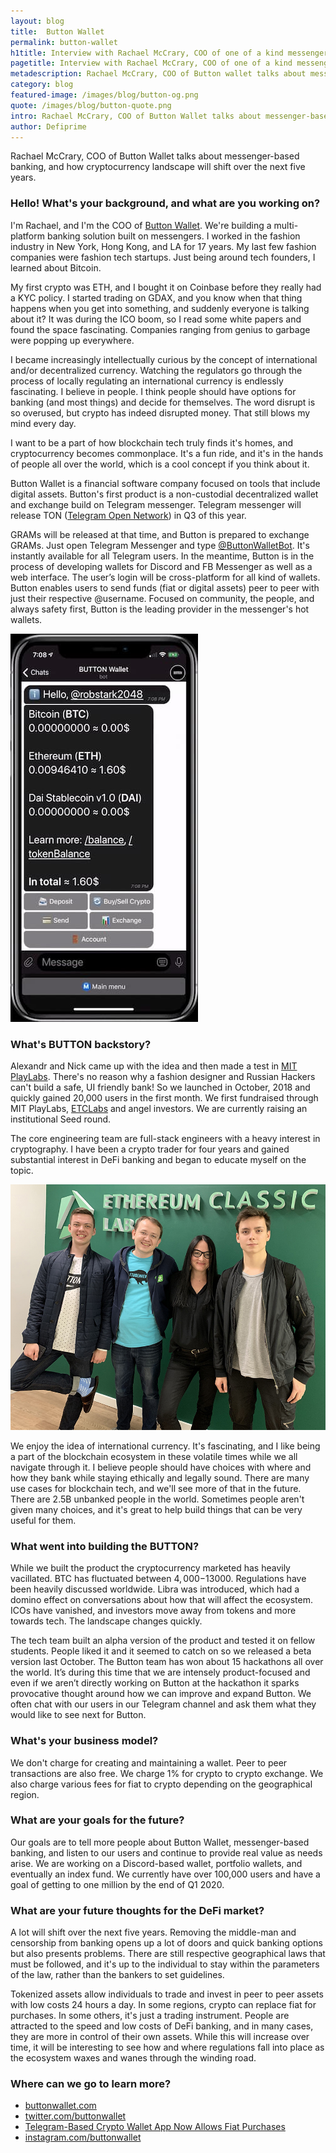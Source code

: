 ```yaml
---
layout: blog
title:  Button Wallet
permalink: button-wallet
h1title: Interview with Rachael McCrary, COO of one of a kind messenger-based Button Wallet
pagetitle: Interview with Rachael McCrary, COO of one of a kind messenger-based Button Wallet
metadescription: Rachael McCrary, COO of Button wallet talks about messenger-based banking, and how cryptocurrency landscape will shift over the next five years.   
category: blog
featured-image: /images/blog/button-og.png
quote: /images/blog/button-quote.png
intro: Rachael McCrary, COO of Button Wallet talks about messenger-based banking, and how cryptocurrency landscape will shift over the next five years.   
author: Defiprime
---
```

Rachael McCrary, COO of Button Wallet talks about messenger-based banking, and how cryptocurrency landscape will shift over the next five years.   

### Hello! What's your background, and what are you working on?

I'm Rachael, and I'm the COO of [Button Wallet](https://buttonwallet.com/). We're building a multi-platform banking solution built on messengers. I worked in the fashion industry in New York, Hong Kong, and LA for 17 years. My last few fashion companies were fashion tech startups. Just being around tech founders, I learned about Bitcoin.

My first crypto was ETH, and I bought it on Coinbase before they really had a KYC policy. I started trading on GDAX, and you know when that thing happens when you get into something, and suddenly everyone is talking about it? It was during the ICO boom, so I read some white papers and found the space fascinating. Companies ranging from genius to garbage were popping up everywhere.

I became increasingly intellectually curious by the concept of international and/or decentralized currency. Watching the regulators go through the process of locally regulating an international currency is endlessly fascinating. I believe in people. I think people should have options for banking (and most things) and decide for themselves. The word disrupt is so overused, but crypto has indeed disrupted money. That still blows my mind every day.

I want to be a part of how blockchain tech truly finds it's homes, and cryptocurrency becomes commonplace. It's a fun ride, and it's in the hands of people all over the world, which is a cool concept if you think about it.

Button Wallet is a financial software company focused on tools that include digital assets.
Button's first product is a non-custodial decentralized wallet and exchange build on Telegram messenger.
Telegram messenger will release TON ([Telegram Open Network](https://cointelegraph.com/news/what-to-expect-from-the-telegram-open-network-a-developers-perspective)) in Q3 of this year.

GRAMs will be released at that time, and Button is prepared to exchange GRAMs. Just open Telegram Messenger and type [@ButtonWalletBot](https://t.me/buttonwalletbot). It's instantly available for all Telegram users. In the meantime, Button is in the process of developing wallets for Discord and FB Messenger as well as a web interface. The user’s login will be cross-platform for all kind of wallets. Button enables users to send funds (fiat or digital assets) peer to peer with just their respective @username. Focused on community, the people, and always safety first, Button is the leading provider in the messenger's hot wallets.

![](/images/blog/butttondemo.jpg)


### What's BUTTON backstory?

Alexandr and Nick came up with the idea and then made a test in [MIT PlayLabs](https://www.playlabs.tv/). There's no reason why a fashion designer and Russian Hackers can't build a safe, UI friendly bank!  So we launched in October, 2018 and quickly gained 20,000 users in the first month. We first fundraised through MIT PlayLabs, [ETCLabs](https://etclabs.org/) and angel investors. We are currently raising an institutional Seed round.  

The core engineering team are full-stack engineers with a heavy interest in cryptography. I have been a crypto trader for four years and gained substantial interest in DeFi banking and began to educate myself on the topic.

![](/images/blog/button1.jpg)

We enjoy the idea of international currency. It's fascinating, and I like being a part of the blockchain ecosystem in these volatile times while we all navigate through it. I believe people should have choices with where and how they bank while staying ethically and legally sound. There are many use cases for blockchain tech, and we'll see more of that in the future. There are 2.5B unbanked people in the world. Sometimes people aren't given many choices, and it's great to help build things that can be very useful for them.  

### What went into building the BUTTON?

While we built the product the cryptocurrency marketed has heavily vacillated. BTC has fluctuated between $4,000-$13000. Regulations have been heavily discussed worldwide. Libra was introduced, which had a domino effect on conversations about how that will affect the ecosystem. ICOs have vanished, and investors move away from tokens and more towards tech. The landscape changes quickly.

The tech team built an alpha version of the product and tested it on fellow students. People liked it and it seemed to catch on so we released a beta version last October. The Button team has won about 15 hackathons all over the world. It’s during this time that we are intensely product-focused and even if we aren’t directly working on Button at the hackathon it sparks provocative thought around how we can improve and expand Button. We often chat with our users in our Telegram channel and ask them what they would like to see next for Button.

### What's your business model?

We don't charge for creating and maintaining a wallet. Peer to peer transactions are also free. We charge 1% for crypto to crypto exchange. We also charge various fees for fiat to crypto depending on the geographical region.

### What are your goals for the future?

Our goals are to tell more people about Button Wallet, messenger-based banking, and listen to our users and continue to provide real value as needs arise. We are working on a Discord-based wallet, portfolio wallets, and eventually an index fund. We currently have over 100,000 users and have a goal of getting to one million by the end of Q1 2020.

### What are your future thoughts for the DeFi market?

A lot will shift over the next five years. Removing the middle-man and censorship from banking opens up a lot of doors and quick banking options but also presents problems. There are still respective geographical laws that must be followed, and it's up to the individual to stay within the parameters of the law, rather than the bankers to set guidelines.

Tokenized assets allow individuals to trade and invest in peer to peer assets with low costs 24 hours a day. In some regions, crypto can replace fiat for purchases. In some others, it's just a trading instrument. People are attracted to the speed and low costs of DeFi banking, and in many cases, they are more in control of their own assets. While this will increase over time, it will be interesting to see how and where regulations fall into place as the ecosystem waxes and wanes through the winding road.

### Where can we go to learn more?

- [buttonwallet.com](https://buttonwallet.com)
- [twitter.com/buttonwallet](https://twitter.com/buttonwallet)
- [Telegram-Based Crypto Wallet App Now Allows Fiat Purchases](https://www.coindesk.com/telegram-based-crypto-wallet-app-now-allows-fiat-purchases)
- [instagram.com/buttonwallet](https://www.instagram.com/buttonwallet/)

